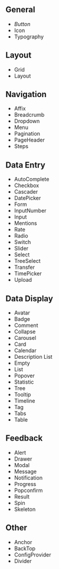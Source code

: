 ## General

- _Button_
- Icon
- Typography

## Layout

- Grid
- Layout

## Navigation

- Affix
- Breadcrumb
- Dropdown
- Menu
- Pagination
- PageHeader
- Steps

## Data Entry

- AutoComplete
- Checkbox
- Cascader
- DatePicker
- Form
- InputNumber
- Input
- Mentions
- Rate
- Radio
- Switch
- Slider
- Select
- TreeSelect
- Transfer
- TimePicker
- Upload

## Data Display

- Avatar
- Badge
- Comment
- Collapse
- Carousel
- Card
- Calendar
- Description List
- Empty
- List
- Popover
- Statistic
- Tree
- Tooltip
- Timeline
- Tag
- Tabs
- Table

## Feedback

- Alert
- Drawer
- Modal
- Message
- Notification
- Progress
- Popconfirm
- Result
- Spin
- Skeleton

## Other

- Anchor
- BackTop
- ConfigProvider
- Divider
